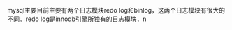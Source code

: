 mysql主要目前主要有两个日志模块redo log和binlog，这两个日志模块有很大的不同。redo log是innodb引擎所独有的日志模块，n
<!--stackedit_data:
eyJoaXN0b3J5IjpbLTE0OTIyOTI2NzYsMTIzMDU2MTc0NF19
-->